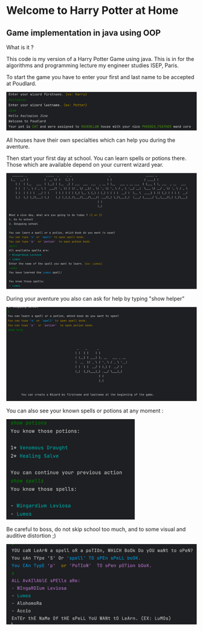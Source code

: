 
# Welcome to Harry Potter at Home

## Game implementation in java using OOP

What is it ?

This code is my version of a Harry Potter Game using java. 
This is in for the algorithms and programming lecture my engineer studies ISEP, Paris.

To start the game you have to enter your first and last name to be accepted at Poudlard.

![img.png](assets/image2.png)

All houses have their own specialties which can help you during the aventure.

Then start your first day at school. You can learn spells or potions there. Those which are available depend on your current wizard year.

![img.png](assets/image3.png)


During your aventure you also can ask for help by typing "show helper"

![img.png](assets/image4.png)

You can also see your known spells or potions at any moment :

![img.png](assets/image5.png)

Be careful to boss, do not skip school too much, and to some visual and auditive distortion ;)

![img.png](assets/img.png)